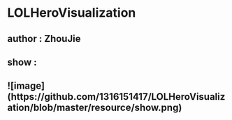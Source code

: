 <h1>LOLHeroVisualization</h1>
<h2>author : ZhouJie</h2>
<h2>show : <h2>
![image](https://github.com/1316151417/LOLHeroVisualization/blob/master/resource/show.png)

